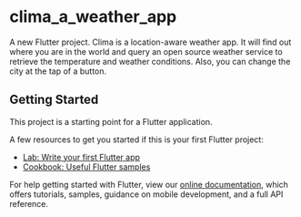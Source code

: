 # clima_a_weather_app

A new Flutter project.
Clima is a location-aware weather app.
It will find out where you are in the world and
query an open source weather service to retrieve the temperature and weather conditions.
Also, you can change the city at the tap of a button.

## Getting Started

This project is a starting point for a Flutter application.

A few resources to get you started if this is your first Flutter project:

- [Lab: Write your first Flutter app](https://flutter.dev/docs/get-started/codelab)
- [Cookbook: Useful Flutter samples](https://flutter.dev/docs/cookbook)

For help getting started with Flutter, view our
[online documentation](https://flutter.dev/docs), which offers tutorials,
samples, guidance on mobile development, and a full API reference.
